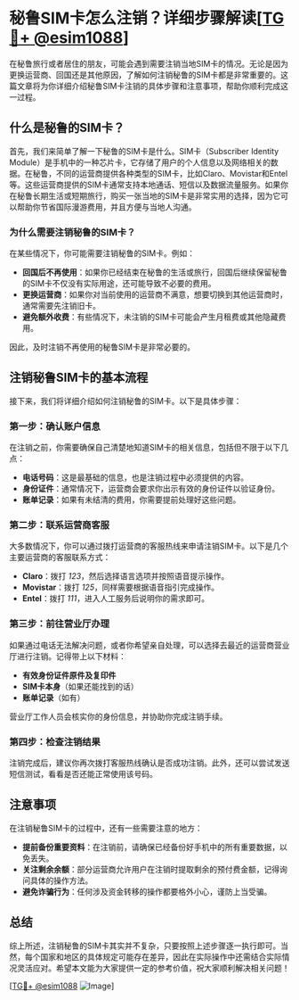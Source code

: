 # 秘鲁SIM卡怎么注销？详细步骤解读[[TG💪+ @esim1088](https://t.me/s/esim1088)]

在秘鲁旅行或者居住的朋友，可能会遇到需要注销当地SIM卡的情况。无论是因为更换运营商、回国还是其他原因，了解如何注销秘鲁的SIM卡都是非常重要的。这篇文章将为你详细介绍秘鲁SIM卡注销的具体步骤和注意事项，帮助你顺利完成这一过程。

## 什么是秘鲁的SIM卡？

首先，我们来简单了解一下秘鲁的SIM卡是什么。SIM卡（Subscriber Identity Module）是手机中的一种芯片卡，它存储了用户的个人信息以及网络相关的数据。在秘鲁，不同的运营商提供各种类型的SIM卡，比如Claro、Movistar和Entel等。这些运营商提供的SIM卡通常支持本地通话、短信以及数据流量服务。如果你在秘鲁长期生活或短期旅行，购买一张当地的SIM卡是非常实用的选择，因为它可以帮助你节省国际漫游费用，并且方便与当地人沟通。

### 为什么需要注销秘鲁的SIM卡？

在某些情况下，你可能需要注销秘鲁的SIM卡。例如：

- **回国后不再使用**：如果你已经结束在秘鲁的生活或旅行，回国后继续保留秘鲁的SIM卡不仅没有实际用途，还可能导致不必要的费用。
- **更换运营商**：如果你对当前使用的运营商不满意，想要切换到其他运营商时，通常需要先注销旧卡。
- **避免额外收费**：有些情况下，未注销的SIM卡可能会产生月租费或其他隐藏费用。

因此，及时注销不再使用的秘鲁SIM卡是非常必要的。

## 注销秘鲁SIM卡的基本流程

接下来，我们将详细介绍如何注销秘鲁的SIM卡。以下是具体步骤：

### 第一步：确认账户信息

在注销之前，你需要确保自己清楚地知道SIM卡的相关信息，包括但不限于以下几点：

- **电话号码**：这是最基础的信息，也是注销过程中必须提供的内容。
- **身份证件**：通常情况下，运营商会要求你出示有效的身份证件以验证身份。
- **账单记录**：如果有未结清的费用，你需要提前处理好这些问题。

### 第二步：联系运营商客服

大多数情况下，你可以通过拨打运营商的客服热线来申请注销SIM卡。以下是几个主要运营商的客服联系方式：

- **Claro**：拨打 *123*，然后选择语言选项并按照语音提示操作。
- **Movistar**：拨打 *125*，同样需要根据语音指引完成操作。
- **Entel**：拨打 *111*，进入人工服务后说明你的需求即可。

### 第三步：前往营业厅办理

如果通过电话无法解决问题，或者你希望亲自处理，可以选择去最近的运营商营业厅进行注销。记得带上以下材料：

- **有效身份证件原件及复印件**
- **SIM卡本身**（如果还能找到的话）
- **账单记录**（如有）

营业厅工作人员会核实你的身份信息，并协助你完成注销手续。

### 第四步：检查注销结果

注销完成后，建议你再次拨打客服热线确认是否成功注销。此外，还可以尝试发送短信测试，看看是否还能正常使用该号码。

## 注意事项

在注销秘鲁SIM卡的过程中，还有一些需要注意的地方：

- **提前备份重要资料**：在注销前，请确保已经备份好手机中的所有重要数据，以免丢失。
- **关注剩余余额**：部分运营商允许用户在注销时提取剩余的预付费金额，记得询问具体的操作方法。
- **避免诈骗行为**：任何涉及资金转移的操作都要格外小心，谨防上当受骗。

## 总结

综上所述，注销秘鲁的SIM卡其实并不复杂，只要按照上述步骤逐一执行即可。当然，每个国家和地区的具体规定可能存在差异，因此在实际操作中还需结合实际情况灵活应对。希望本文能为大家提供一定的参考价值，祝大家顺利解决相关问题！

[[TG💪+ @esim1088](https://t.me/s/esim1088) ![Image](https://i.postimg.cc/4NQfJmqS/Snipaste-2025-05-13-00-14-12.png)]